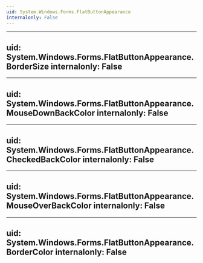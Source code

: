 ```yaml
---
uid: System.Windows.Forms.FlatButtonAppearance
internalonly: False
---
```


---
uid: System.Windows.Forms.FlatButtonAppearance.BorderSize
internalonly: False
---

---
uid: System.Windows.Forms.FlatButtonAppearance.MouseDownBackColor
internalonly: False
---

---
uid: System.Windows.Forms.FlatButtonAppearance.CheckedBackColor
internalonly: False
---

---
uid: System.Windows.Forms.FlatButtonAppearance.MouseOverBackColor
internalonly: False
---

---
uid: System.Windows.Forms.FlatButtonAppearance.BorderColor
internalonly: False
---
